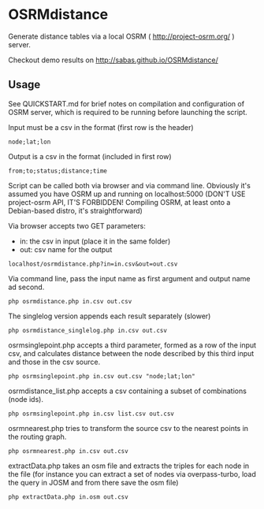 OSRMdistance
============

Generate distance tables via a local OSRM ( http://project-osrm.org/ ) server.

Checkout demo results on http://sabas.github.io/OSRMdistance/

Usage
-----

See QUICKSTART.md for brief notes on compilation and configuration of OSRM server, which is required to be running before launching the script.

Input must be a csv in the format (first row is the header)

```
node;lat;lon
```

Output is a csv in the format (included in first row)

```
from;to;status;distance;time
```

Script can be called both via browser and via command line. 
Obviously it's assumed you have OSRM up and running on localhost:5000 (DON'T USE project-osrm API, IT'S FORBIDDEN! Compiling OSRM, at least onto a Debian-based distro, it's straightforward)

Via browser accepts two GET parameters:
 * in: the csv in input (place it in the same folder)
 * out: csv name for the output
 
```
localhost/osrmdistance.php?in=in.csv&out=out.csv
```

Via command line, pass the input name as first argument and output name ad second.

```
php osrmdistance.php in.csv out.csv
```

The singlelog version appends each result separately (slower)

```
php osrmdistance_singlelog.php in.csv out.csv
```

osrmsinglepoint.php accepts a third parameter, formed as a row of the input csv, and calculates distance between the node described by this third input and those in the csv source.

```
php osrmsinglepoint.php in.csv out.csv "node;lat;lon"
```

osrmdistance_list.php accepts a csv containing a subset of combinations (node ids).

```
php osrmsinglepoint.php in.csv list.csv out.csv
```

osrmnearest.php tries to transform the source csv to the nearest points in the routing graph.

```
php osrmnearest.php in.csv out.csv
```

extractData.php takes an osm file and extracts the triples for each node in the file (for instance you can extract a set of nodes via overpass-turbo, load the query in JOSM and from there save the osm file)

```
php extractData.php in.osm out.csv
```
